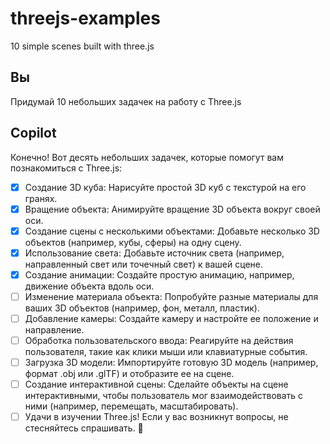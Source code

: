 # threejs-examples

10 simple scenes built with three.js

## Вы

Придумай 10 небольших задачек на работу с Three.js

## Copilot

Конечно! Вот десять небольших задачек, которые помогут вам познакомиться с Three.js:

- [x] Создание 3D куба: Нарисуйте простой 3D куб с текстурой на его гранях.
- [x] Вращение объекта: Анимируйте вращение 3D объекта вокруг своей оси.
- [x] Создание сцены с несколькими объектами: Добавьте несколько 3D объектов (например, кубы, сферы) на одну сцену.
- [x] Использование света: Добавьте источник света (например, направленный свет или точечный свет) к вашей сцене.
- [x] Создание анимации: Создайте простую анимацию, например, движение объекта вдоль оси.
- [ ] Изменение материала объекта: Попробуйте разные материалы для ваших 3D объектов (например, фон, металл, пластик).
- [ ] Добавление камеры: Создайте камеру и настройте ее положение и направление.
- [ ] Обработка пользовательского ввода: Реагируйте на действия пользователя, такие как клики мыши или клавиатурные события.
- [ ] Загрузка 3D модели: Импортируйте готовую 3D модель (например, формат .obj или .glTF) и отобразите ее на сцене.
- [ ] Создание интерактивной сцены: Сделайте объекты на сцене интерактивными, чтобы пользователь мог взаимодействовать с ними (например, перемещать, масштабировать).
- [ ] Удачи в изучении Three.js! Если у вас возникнут вопросы, не стесняйтесь спрашивать. 🚀
